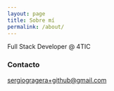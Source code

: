 ```yaml
---
layout: page
title: Sobre mí
permalink: /about/
---
```


Full Stack Developer @ 4TIC

### Contacto

[sergiogragera+github@gmail.com](mailto:sergiogragera+github@gmail.com)
